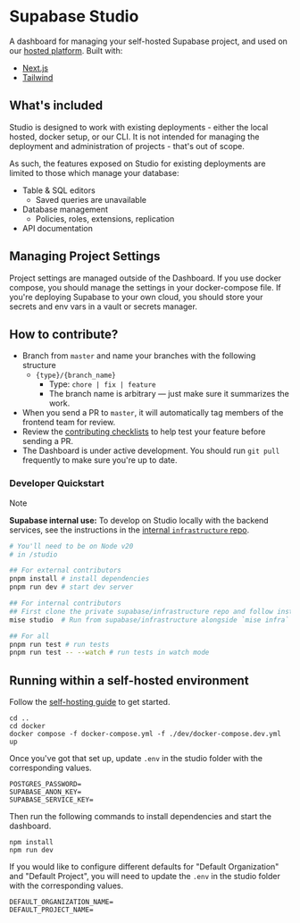 # Supabase Studio

A dashboard for managing your self-hosted Supabase project, and used on our [hosted platform](https://supabase.com/dashboard). Built with:

- [Next.js](https://nextjs.org/)
- [Tailwind](https://tailwindcss.com/)

## What's included

Studio is designed to work with existing deployments - either the local hosted, docker setup, or our CLI. It is not intended for managing the deployment and administration of projects - that's out of scope.

As such, the features exposed on Studio for existing deployments are limited to those which manage your database:

- Table & SQL editors
  - Saved queries are unavailable
- Database management
  - Policies, roles, extensions, replication
- API documentation

## Managing Project Settings

Project settings are managed outside of the Dashboard. If you use docker compose, you should manage the settings in your docker-compose file. If you're deploying Supabase to your own cloud, you should store your secrets and env vars in a vault or secrets manager.

## How to contribute?

- Branch from `master` and name your branches with the following structure
  - `{type}/{branch_name}`
    - Type: `chore | fix | feature`
    - The branch name is arbitrary — just make sure it summarizes the work.
- When you send a PR to `master`, it will automatically tag members of the frontend team for review.
- Review the [contributing checklists](https://github.com/supabase/supabase/blob/master/CONTRIBUTING.md) to help test your feature before sending a PR.
- The Dashboard is under active development. You should run `git pull` frequently to make sure you're up to date.

### Developer Quickstart

> [!NOTE]  
> **Supabase internal use:** To develop on Studio locally with the backend services, see the instructions in the [internal `infrastructure` repo](https://github.com/supabase/supabase/blob/master/DEVELOPERS.md).

```bash
# You'll need to be on Node v20
# in /studio

## For external contributors
pnpm install # install dependencies
pnpm run dev # start dev server

## For internal contributors
## First clone the private supabase/infrastructure repo and follow instructions for setting up mise
mise studio  # Run from supabase/infrastructure alongside `mise infra`

## For all
pnpm run test # run tests
pnpm run test -- --watch # run tests in watch mode
```

## Running within a self-hosted environment

Follow the [self-hosting guide](https://supabase.com/docs/guides/hosting/docker) to get started.

```
cd ..
cd docker
docker compose -f docker-compose.yml -f ./dev/docker-compose.dev.yml up
```

Once you've got that set up, update `.env` in the studio folder with the corresponding values.

```
POSTGRES_PASSWORD=
SUPABASE_ANON_KEY=
SUPABASE_SERVICE_KEY=
```

Then run the following commands to install dependencies and start the dashboard.

```
npm install
npm run dev
```

If you would like to configure different defaults for "Default Organization" and "Default Project", you will need to update the `.env` in the studio folder with the corresponding values.

```
DEFAULT_ORGANIZATION_NAME=
DEFAULT_PROJECT_NAME=
```
